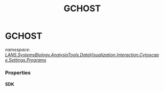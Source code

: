 ﻿---
title: GCHOST
---

# GCHOST
_namespace: [LANS.SystemsBiology.AnalysisTools.DataVisualization.Interaction.Cytoscape.Settings.Programs](N-LANS.SystemsBiology.AnalysisTools.DataVisualization.Interaction.Cytoscape.Settings.Programs.html)_





### Properties

#### SDK


